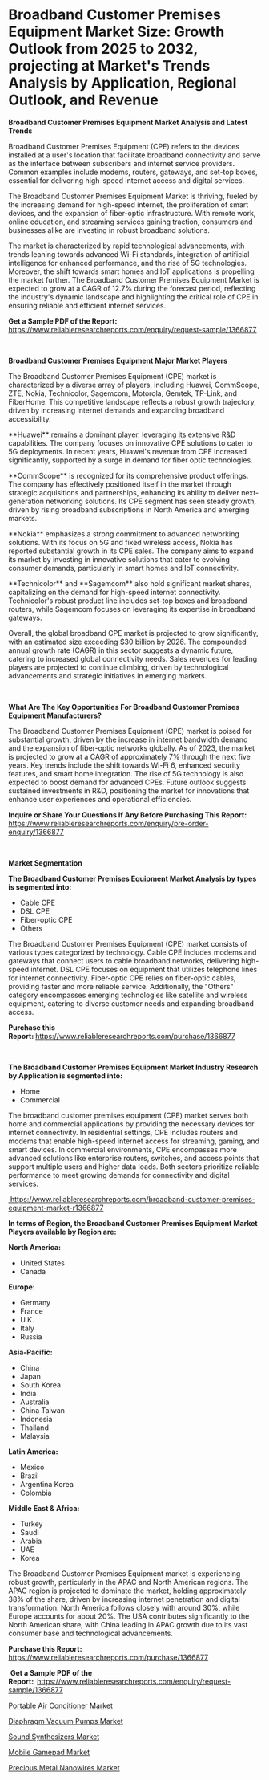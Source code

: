 <p><h1>Broadband Customer Premises Equipment Market Size: Growth Outlook from 2025 to 2032, projecting at Market's Trends Analysis by Application, Regional Outlook, and Revenue</h1></p><p><strong>Broadband Customer Premises Equipment Market Analysis and Latest Trends</strong></p>
<p><p>Broadband Customer Premises Equipment (CPE) refers to the devices installed at a user's location that facilitate broadband connectivity and serve as the interface between subscribers and internet service providers. Common examples include modems, routers, gateways, and set-top boxes, essential for delivering high-speed internet access and digital services. </p><p>The Broadband Customer Premises Equipment Market is thriving, fueled by the increasing demand for high-speed internet, the proliferation of smart devices, and the expansion of fiber-optic infrastructure. With remote work, online education, and streaming services gaining traction, consumers and businesses alike are investing in robust broadband solutions. </p><p>The market is characterized by rapid technological advancements, with trends leaning towards advanced Wi-Fi standards, integration of artificial intelligence for enhanced performance, and the rise of 5G technologies. Moreover, the shift towards smart homes and IoT applications is propelling the market further. The Broadband Customer Premises Equipment Market is expected to grow at a CAGR of 12.7% during the forecast period, reflecting the industry's dynamic landscape and highlighting the critical role of CPE in ensuring reliable and efficient internet services.</p></p>
<p><strong>Get a Sample PDF of the Report:&nbsp;</strong> <a href="https://www.reliableresearchreports.com/enquiry/request-sample/1366877?utm_campaign=11&utm_medium=2&utm_source=Github&utm_content=ia&utm_term=22032025&utm_id=broadband-customer-premises-equipment">https://www.reliableresearchreports.com/enquiry/request-sample/1366877</a></p>
<p>&nbsp;</p>
<p><strong>Broadband Customer Premises Equipment Major Market Players</strong></p>
<p><p>The Broadband Customer Premises Equipment (CPE) market is characterized by a diverse array of players, including Huawei, CommScope, ZTE, Nokia, Technicolor, Sagemcom, Motorola, Gemtek, TP-Link, and FiberHome. This competitive landscape reflects a robust growth trajectory, driven by increasing internet demands and expanding broadband accessibility.</p><p>**Huawei** remains a dominant player, leveraging its extensive R&D capabilities. The company focuses on innovative CPE solutions to cater to 5G deployments. In recent years, Huawei's revenue from CPE increased significantly, supported by a surge in demand for fiber optic technologies.</p><p>**CommScope** is recognized for its comprehensive product offerings. The company has effectively positioned itself in the market through strategic acquisitions and partnerships, enhancing its ability to deliver next-generation networking solutions. Its CPE segment has seen steady growth, driven by rising broadband subscriptions in North America and emerging markets.</p><p>**Nokia** emphasizes a strong commitment to advanced networking solutions. With its focus on 5G and fixed wireless access, Nokia has reported substantial growth in its CPE sales. The company aims to expand its market by investing in innovative solutions that cater to evolving consumer demands, particularly in smart homes and IoT connectivity.</p><p>**Technicolor** and **Sagemcom** also hold significant market shares, capitalizing on the demand for high-speed internet connectivity. Technicolor's robust product line includes set-top boxes and broadband routers, while Sagemcom focuses on leveraging its expertise in broadband gateways.</p><p>Overall, the global broadband CPE market is projected to grow significantly, with an estimated size exceeding $30 billion by 2026. The compounded annual growth rate (CAGR) in this sector suggests a dynamic future, catering to increased global connectivity needs. Sales revenues for leading players are projected to continue climbing, driven by technological advancements and strategic initiatives in emerging markets.</p></p>
<p>&nbsp;</p>
<p><strong>What Are The Key Opportunities For Broadband Customer Premises Equipment Manufacturers?</strong></p>
<p><p>The Broadband Customer Premises Equipment (CPE) market is poised for substantial growth, driven by the increase in internet bandwidth demand and the expansion of fiber-optic networks globally. As of 2023, the market is projected to grow at a CAGR of approximately 7% through the next five years. Key trends include the shift towards Wi-Fi 6, enhanced security features, and smart home integration. The rise of 5G technology is also expected to boost demand for advanced CPEs. Future outlook suggests sustained investments in R&D, positioning the market for innovations that enhance user experiences and operational efficiencies.</p></p>
<p><strong>Inquire or Share Your Questions If Any Before Purchasing This Report:</strong> <a href="https://www.reliableresearchreports.com/enquiry/pre-order-enquiry/1366877?utm_campaign=11&utm_medium=2&utm_source=Github&utm_content=ia&utm_term=22032025&utm_id=broadband-customer-premises-equipment">https://www.reliableresearchreports.com/enquiry/pre-order-enquiry/1366877</a></p>
<p>&nbsp;</p>
<p><strong>Market Segmentation</strong></p>
<p><strong>The Broadband Customer Premises Equipment Market Analysis by types is segmented into:</strong></p>
<p><ul><li>Cable CPE</li><li>DSL CPE</li><li>Fiber-optic CPE</li><li>Others</li></ul></p>
<p><p>The Broadband Customer Premises Equipment (CPE) market consists of various types categorized by technology. Cable CPE includes modems and gateways that connect users to cable broadband networks, delivering high-speed internet. DSL CPE focuses on equipment that utilizes telephone lines for internet connectivity. Fiber-optic CPE relies on fiber-optic cables, providing faster and more reliable service. Additionally, the "Others" category encompasses emerging technologies like satellite and wireless equipment, catering to diverse customer needs and expanding broadband access.</p></p>
<p><strong>Purchase this Report:&nbsp;</strong><a href="https://www.reliableresearchreports.com/purchase/1366877?utm_campaign=11&utm_medium=2&utm_source=Github&utm_content=ia&utm_term=22032025&utm_id=broadband-customer-premises-equipment">https://www.reliableresearchreports.com/purchase/1366877</a></p>
<p>&nbsp;</p>
<p><strong>The Broadband Customer Premises Equipment Market Industry Research by Application is segmented into:</strong></p>
<p><ul><li>Home</li><li>Commercial</li></ul></p>
<p><p>The broadband customer premises equipment (CPE) market serves both home and commercial applications by providing the necessary devices for internet connectivity. In residential settings, CPE includes routers and modems that enable high-speed internet access for streaming, gaming, and smart devices. In commercial environments, CPE encompasses more advanced solutions like enterprise routers, switches, and access points that support multiple users and higher data loads. Both sectors prioritize reliable performance to meet growing demands for connectivity and digital services.</p></p>
<p><a href="https://www.reliableresearchreports.com/broadband-customer-premises-equipment-market-r1366877?utm_campaign=11&utm_medium=2&utm_source=Github&utm_content=ia&utm_term=22032025&utm_id=broadband-customer-premises-equipment">&nbsp;https://www.reliableresearchreports.com/broadband-customer-premises-equipment-market-r1366877</a></p>
<p><strong>In terms of Region, the Broadband Customer Premises Equipment Market Players available by Region are:</strong></p>
<p>
    <p> <strong> North America: </strong>
        <ul>
            <li>United States</li>
            <li>Canada</li>
        </ul>
        </p> 
    <p> <strong> Europe: </strong>
        <ul>
            <li>Germany</li>
            <li>France</li>
            <li>U.K.</li>
            <li>Italy</li>
            <li>Russia</li>
        </ul>
        </p> 
    <p> <strong> Asia-Pacific: </strong>
        <ul>
            <li>China</li>
            <li>Japan</li>
            <li>South Korea</li>
            <li>India</li>
            <li>Australia</li>
            <li>China Taiwan</li>
            <li>Indonesia</li>
            <li>Thailand</li>
            <li>Malaysia</li>
        </ul>
        </p> 
    <p> <strong> Latin America: </strong>
        <ul>
            <li>Mexico</li>
            <li>Brazil</li>
            <li>Argentina Korea</li>
            <li>Colombia</li>
        </ul>
        </p> 
    <p> <strong> Middle East & Africa: </strong>
        <ul>
            <li>Turkey</li>
            <li>Saudi</li>
            <li>Arabia</li>
            <li>UAE</li>
            <li>Korea</li>
        </ul>
    </p>
    </p>
<p><p>The Broadband Customer Premises Equipment market is experiencing robust growth, particularly in the APAC and North American regions. The APAC region is projected to dominate the market, holding approximately 38% of the share, driven by increasing internet penetration and digital transformation. North America follows closely with around 30%, while Europe accounts for about 20%. The USA contributes significantly to the North American share, with China leading in APAC growth due to its vast consumer base and technological advancements.</p></p>
<p><strong>Purchase this Report: </strong><a href="https://www.reliableresearchreports.com/purchase/1366877?utm_campaign=11&utm_medium=2&utm_source=Github&utm_content=ia&utm_term=22032025&utm_id=broadband-customer-premises-equipment">https://www.reliableresearchreports.com/purchase/1366877</a></p>
<p>&nbsp;<strong>Get a Sample PDF of the Report:&nbsp;&nbsp;</strong><a href="https://www.reliableresearchreports.com/enquiry/request-sample/1366877?utm_campaign=11&utm_medium=2&utm_source=Github&utm_content=ia&utm_term=22032025&utm_id=broadband-customer-premises-equipment">https://www.reliableresearchreports.com/enquiry/request-sample/1366877</a></p>
<p><strong></strong></p>
<p><p><a href="https://www.linkedin.com/pulse/competitive-intelligence-portable-air-conditioner-market-uefge?utm_campaign=11&utm_medium=2&utm_source=Github&utm_content=ia&utm_term=22032025&utm_id=broadband-customer-premises-equipment">Portable Air Conditioner Market</a></p><p><a href="https://www.linkedin.com/pulse/comprehensive-diaphragm-vacuum-pumps-market-report-size-sw4fe?utm_campaign=11&utm_medium=2&utm_source=Github&utm_content=ia&utm_term=22032025&utm_id=broadband-customer-premises-equipment">Diaphragm Vacuum Pumps Market</a></p><p><a href="https://www.linkedin.com/pulse/market-demand-revenue-growth-sound-synthesizers-98-cagr-ieaze?utm_campaign=11&utm_medium=2&utm_source=Github&utm_content=ia&utm_term=22032025&utm_id=broadband-customer-premises-equipment">Sound Synthesizers Market</a></p><p><a href="https://github.com/dovbusmrking/Market-Research-Report-List-1/blob/main/mobile-gamepad-market.md?utm_campaign=11&utm_medium=2&utm_source=Github&utm_content=ia&utm_term=22032025&utm_id=broadband-customer-premises-equipment">Mobile Gamepad Market</a></p><p><a href="https://github.com/ogbadujonito22/Market-Research-Report-List-1/blob/main/precious-metal-nanowires-market.md?utm_campaign=11&utm_medium=2&utm_source=Github&utm_content=ia&utm_term=22032025&utm_id=broadband-customer-premises-equipment">Precious Metal Nanowires Market</a></p></p>
